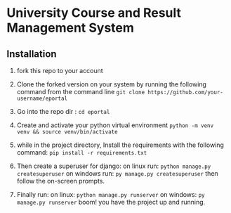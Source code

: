 # University Course and Result Management System

## Installation

1. fork this repo to your account

1. Clone the forked version on your system  by running the following command from the command line `git clone https://github.com/your-username/eportal`

1. Go into the repo dir : `cd eportal`

1. Create and activate your python virtual environment `python -m venv venv && source venv/bin/activate`

1. while in the project directory, Install the requirements with the following command: `pip install -r requirements.txt`

1. Then create a superuser for django: 
on linux run: `python manage.py createsuperuser` on windows run: `py manage.py createsuperuser` then follow the on-screen prompts.

1. Finally run: on linux: `python manage.py runserver` on windows: `py manage.py runserver` boom! you have the project up and running.
